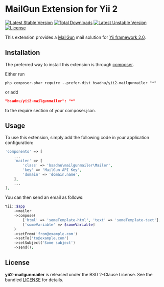MailGun Extension for Yii 2
===============================

[![Latest Stable Version](https://poser.pugx.org/bsadnu/yii2-mailgunmailer/v/stable)](https://packagist.org/packages/bsadnu/yii2-mailgunmailer) [![Total Downloads](https://poser.pugx.org/bsadnu/yii2-mailgunmailer/downloads)](https://packagist.org/packages/bsadnu/yii2-mailgunmailer) [![Latest Unstable Version](https://poser.pugx.org/bsadnu/yii2-mailgunmailer/v/unstable)](https://packagist.org/packages/bsadnu/yii2-mailgunmailer) [![License](https://poser.pugx.org/bsadnu/yii2-mailgunmailer/license)](https://packagist.org/packages/bsadnu/yii2-mailgunmailer)

This extension provides a [MailGun](http://www.mailgun.com/) mail solution for [Yii framework 2.0](http://www.yiiframework.com).

Installation
------------

The preferred way to install this extension is through [composer](http://getcomposer.org/download/).

Either run

```
php composer.phar require --prefer-dist bsadnu/yii2-mailgunmailer "*"
```

or add

```json
"bsadnu/yii2-mailgunmailer": "*"
```

to the require section of your composer.json.

Usage
-----

To use this extension,  simply add the following code in your application configuration:

```php
'components' => [
    ...
    'mailer' => [
        'class' => 'bsadnu\mailgunmailer\Mailer',
        'key' => 'MailGun API Key',
        'domain' => 'domain.name',
    ],
    ...
],
```

You can then send an email as follows:

```php
Yii::$app
    ->mailer
    ->compose(
        ['html' => 'someTemplate-html', 'text' => 'someTemplate-text'],
        ['someVariable' => $someVariable]
    )
    ->setFrom('from@example.com')
    ->setTo('to@example.com')
    ->setSubject('Some subject')
    ->send();
```

## License

**yii2-mailgunmailer** is released under the BSD 2-Clause License. See the bundled [LICENSE](https://github.com/bsadnu/yii2-mailgunmailer/blob/master/LICENSE) for details.
